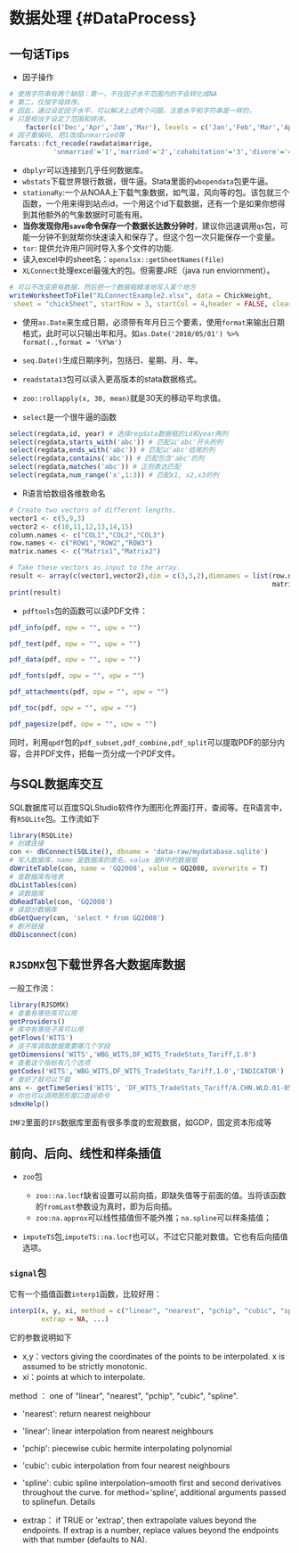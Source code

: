 
# 数据处理 {#DataProcess}
## 一句话Tips
- 因子操作

```r
# 使用字符串有两个缺陷：第一，不在因子水平范围内的不会转化成NA
# 第二，仅按字母排序。
# 因此，通过设定因子水平，可以解决上述两个问题。注意水平和字符串是一样的，
# 只是相当于设定了范围和排序。
	factor(c('Dec','Apr','Jam','Mar'), levels = c('Jan','Feb','Mar','Apr','May'))
# 因子重编码, 把1改成unmarried等
farcats::fct_recode(rawdata$marrige,
           'unmarried'='1','married'='2','cohabitation'='3','divore'='4','wid'='5')
```

- `dbplyr`可以连接到几乎任何数据库。
- `wbstats`下载世界银行数据，很牛逼。Stata里面的`wbopendata`包更牛逼。
- `stationaRy`:一个从NOAA上下载气象数据，如气温，风向等的包。该包就三个函数，一个用来得到站点id，一个用这个id下载数据，还有一个是如果你想得到其他额外的气象数据时可能有用。
- **当你发现你用`save`命令保存一个数据长达数分钟时**，建议你迅速调用`qs`包，可能一分钟不到就帮你快速读入和保存了。但这个包一次只能保存一个变量。
- `tor`: 提供允许用户同时导入多个文件的功能.
- 读入excel中的sheet名：`openxlsx::getSheetNames(file)`
- `XLConnect`处理excel最强大的包。但需要JRE（java run enviornment）。

```r
# 可以不改变原有数据，然后把一个数据框精准地写入某个地方
writeWorksheetToFile("XLConnectExample2.xlsx", data = ChickWeight,
 sheet = "chickSheet", startRow = 3, startCol = 4,header = FALSE, clearSheets = FALSE)
```


- 使用`as.Date`来生成日期，必须带有年月日三个要素，使用`format`来输出日期格式，此时可以只输出年和月。如`as.Date('2010/05/01') %>% format(.,format = '%Y%m')`
- `seq.Date()`生成日期序列，包括日、星期、月、年。
- `readstata13`包可以读入更高版本的stata数据格式。
- `zoo::rollapply(x, 30, mean)`就是30天的移动平均求值。

- `select`是一个很牛逼的函数

```r
select(regdata,id, year) # 选择regdata数据框的id和year两列
select(regdata,starts_with('abc')) # 匹配以'abc'开头的列
select(regdata,ends_with('abc')) # 匹配以'abc'结尾的列
select(regdata,contains('abc')) # 匹配包含'abc'的列
select(regdata,matches('abc')) # 正则表达匹配
select(regdata,num_range('x',1:3)) # 匹配x1, x2,x3的列
```
- R语言给数组各维数命名

```r
# Create two vectors of different lengths.
vector1 <- c(5,9,3)
vector2 <- c(10,11,12,13,14,15)
column.names <- c("COL1","COL2","COL3")
row.names <- c("ROW1","ROW2","ROW3")
matrix.names <- c("Matrix1","Matrix2")

# Take these vectors as input to the array.
result <- array(c(vector1,vector2),dim = c(3,3,2),dimnames = list(row.names,column.names,
                                                                  matrix.names))
print(result)
```

-  `pdftools`包的函数可以读PDF文件：

```r
pdf_info(pdf, opw = "", upw = "")

pdf_text(pdf, opw = "", upw = "")

pdf_data(pdf, opw = "", upw = "")

pdf_fonts(pdf, opw = "", upw = "")

pdf_attachments(pdf, opw = "", upw = "")

pdf_toc(pdf, opw = "", upw = "")

pdf_pagesize(pdf, opw = "", upw = "")
```


同时，利用`qpdf`包的`pdf_subset,pdf_combine,pdf_split`可以提取PDF的部分内容，合并PDF文件，把每一页分成一个PDF文件。

## 与SQL数据库交互

SQL数据库可以百度SQLStudio软件作为图形化界面打开，查阅等。在R语言中，有`RSQLite`包。工作流如下

```r
library(RSQLite)
# 创建连接
con <- dbConnect(SQLite(), dbname = 'data-raw/mydatabase.sqlite')
# 写入数据库，name 是数据库的表名，value 是R中的数据框
dbWriteTable(con, name = 'GQ2008', value = GQ2008, overwrite = T)
# 查数据库有啥表
dbListTables(con)
# 读数据库
dbReadTable(con, 'GQ2008')
# 读部分数据库
dbGetQuery(con, 'select * from GQ2008')
# 断开链接
dbDisconnect(con)
```


## `RJSDMX`包下载世界各大数据库数据

一般工作流：

```r
library(RJSDMX)
# 查看有哪些库可以用
getProviders()
# 库中有哪些子库可以用
getFlows('WITS')
# 该子库调取数据需要哪几个字段
getDimensions('WITS','WBG_WITS,DF_WITS_TradeStats_Tariff,1.0')
# 查看这个指标有几个选项 
getCodes('WITS','WBG_WITS,DF_WITS_TradeStats_Tariff,1.0','INDICATOR')
# 查好了就可以下载
ans <- getTimeSeries('WITS', 'DF_WITS_TradeStats_Tariff/A.CHN.WLD.01-05_Animal.MFN-WGHTD-AVRG')
# 你也可以调用图形窗口查阅命令
sdmxHelp()
```

`IMF2`里面的`IFS`数据库里面有很多季度的宏观数据，如GDP，固定资本形成等

## 前向、后向、线性和样条插值
- `zoo`包
  - `zoo::na.locf`缺省设置可以前向插，即缺失值等于前面的值。当将该函数的`fromLast`参数设为真时，即为后向插。
  - `zoo:na.approx`可以线性插值但不能外推；`na.spline`可以样条插值；

- `imputeTS`包,`imputeTS::na.locf`也可以，不过它只能对数值。它也有后向插值选项。

### `signal`包
它有一个插值函数`interp1`函数，比较好用：

```r
interp1(x, y, xi, method = c("linear", "nearest", "pchip", "cubic", "spline"), 
        extrap = NA, ...)
```
它的参数说明如下

- x,y：vectors giving the coordinates of the points to be interpolated. x is assumed to be strictly monotonic.
- xi：points at which to interpolate.

method	：
one of "linear", "nearest", "pchip", "cubic", "spline".

- 'nearest': return nearest neighbour
- 'linear': linear interpolation from nearest neighbours
- 'pchip': piecewise cubic hermite interpolating polynomial
- 'cubic': cubic interpolation from four nearest neighbours
- 'spline': cubic spline interpolation–smooth first and second derivatives throughout the curve. for method='spline', additional arguments passed to splinefun.
Details

- extrap：
if TRUE or 'extrap', then extrapolate values beyond the endpoints. If extrap is a number, replace values beyond the endpoints with that number (defaults to NA).
